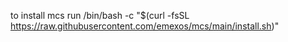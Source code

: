to install mcs run /bin/bash -c "$(curl -fsSL https://raw.githubusercontent.com/emexos/mcs/main/install.sh)"
